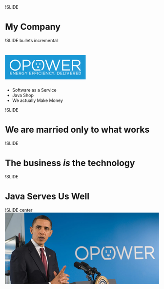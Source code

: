 !SLIDE 
# My Company

!SLIDE bullets incremental
# ![OPOWER](opower.png "OPOWER")
* Software as a Service
* Java Shop
* We actually Make Money

!SLIDE 
# We are married only to what works

!SLIDE
# The business *is* the technology

!SLIDE
# Java Serves Us Well #

!SLIDE center
![Obama](obama.jpg)

